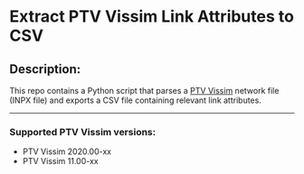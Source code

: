 # Extract PTV Vissim Link Attributes to CSV

## Description:

This repo contains a Python script that parses a [PTV Vissim](https://www.ptvgroup.com/en/solutions/products/ptv-vissim/) network file (INPX file) and exports a CSV file containing relevant link attributes.

---

### Supported PTV Vissim versions:

- PTV Vissim 2020.00-xx
- PTV Vissim 11.00-xx
